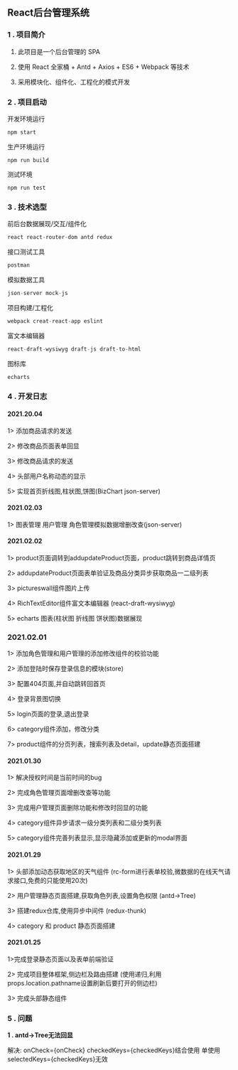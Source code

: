 ## React后台管理系统

### 1 . 项目简介

1) 此项目是一个后台管理的 SPA 

2) 使用 React 全家桶 + Antd + Axios + ES6 + Webpack 等技术 

3) 采用模块化、组件化、工程化的模式开发

### 2 . 项目启动

开发环境运行

```javascript
npm start
```

生产环境运行

```
npm run build
```

测试环境

```
npm run test
```

### 3 . 技术选型

前后台数据展现/交互/组件化

```javascript
react react-router-dom antd redux
```

接口测试工具

```javascript
postman
```

模拟数据工具

```javascript
json-server mock-js
```

项目构建/工程化

```javascript
webpack creat-react-app eslint
```

富文本编辑器

```javascript
react-draft-wysiwyg draft-js draft-to-html
```

图标库

```javascript
echarts
```

### 4 . 开发日志

#### 2021.20.04

1> 添加商品请求的发送

2> 修改商品页面表单回显

3> 修改商品请求的发送

4> 头部用户名称动态的显示

5> 实现首页折线图,柱状图,饼图(BizChart json-server)

#### 2021.02.03

1> 图表管理 用户管理 角色管理模拟数据增删改查(json-server)

#### 2021.02.02

1> product页面调转到addupdateProduct页面，product跳转到商品详情页

2> addupdateProduct页面表单验证及商品分类异步获取商品一二级列表

3> pictureswall组件图片上传

4> RichTextEditor组件富文本编辑器 (react-draft-wysiwyg)

5> echarts 图表(柱状图 折线图 饼状图)数据展现 

### 2021.02.01

1> 添加角色管理和用户管理的添加修改组件的校验功能

2> 添加登陆时保存登录信息的模块(store)

3> 配置404页面,并自动跳转回首页

4> 登录背景图切换

5> login页面的登录,退出登录

6> category组件添加，修改分类

7> product组件的分页列表，搜索列表及detail，update静态页面搭建

#### 2021.01.30

1> 解决授权时间是当前时间的bug

2> 完成角色管理页面增删改查等功能

3> 完成用户管理页面删除功能和修改时回显的功能

4> category组件异步请求一级分类列表和二级分类列表

5> category组件完善列表显示,显示隐藏添加或更新的modal界面

#### 2021.01.29

1> 头部添加动态获取地区的天气组件 (rc-form进行表单校验,微数据的在线天气请求接口,免费的只能使用20次)

2> 用户管理静态页面搭建,获取角色列表,设置角色权限 (antd->Tree)

3> 搭建redux仓库,使用异步中间件 (redux-thunk)

4> category 和 product 静态页面搭建

#### 2021.01.25

1>完成登录静态页面以及表单前端验证

2> 完成项目整体框架,侧边栏及路由搭建 (使用递归,利用props.location.pathname设置刷新后要打开的侧边栏)

3> 完成头部静态组件 

### 5 . 问题

**1 . antd->Tree无法回显**

解决:  onCheck={onCheck}   checkedKeys={checkedKeys}结合使用      单使用selectedKeys={checkedKeys}无效
